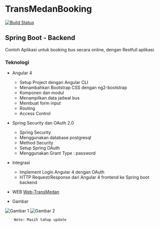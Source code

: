 # TransMedanBooking

[![Build Status](https://api.travis-ci.org/fv-david/TransMedanBooking.svg?branch=master)](https://api.travis-ci.org/fv-david/TransMedanBooking)


## Spring Boot - Backend
Contoh Aplikasi untuk booking bus secara online, dengan Restfull aplikasi.

### Teknologi

* Angular 4

	* Setup Project dengan Angular CLI
	* Menambahkan Bootstrap CSS dengan ng2-bootstrap
	* Komponen dan modul
	* Menampilkan data jadwal bus
	* Membuat form input
	* Routing
	* Access Control

* Spring Security dan OAuth 2.0

	* Spring Security
	* Menggunakan database postgresql
	* Method Security
	* Setup Spring OAuth
	* Menggunakan Grant Type : password

* Integrasi

	* Implement Login Angular 4 dengan OAuth
	* HTTP Request/Response dari Angular 4 frontend ke Spring boot backend


* WEB
	[Web-TransMedan](https://github.com/fv-david/WebTransMedan)

* Gambar

![Gambar 1](img/transMedan.png)
![Gambar 2](img/transMedan2.png)

```
	Note: Masih tahap update
```
